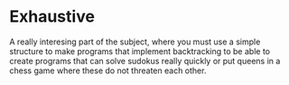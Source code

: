 # Exhaustive
A really interesing part of the subject, where you must use a simple structure to make programs that implement backtracking to be able to create programs that can solve sudokus really quickly or put queens in a chess game where these do not threaten each other.
